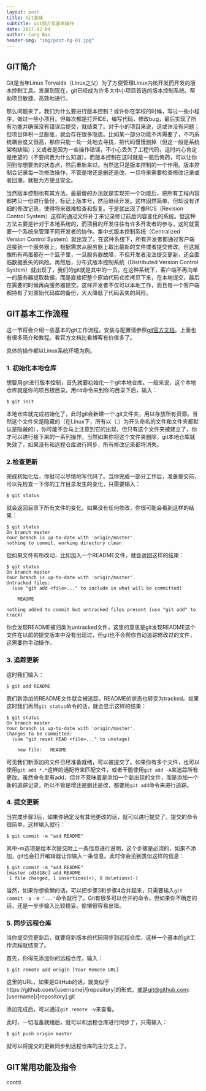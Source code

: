 ```yaml
---
layout: post
title: Git基础
subtitle: git简介及基本操作
date: 2017-02-04
author: Cong Bao
header-img: "img/post-bg-01.jpg"
---
```


## GIT简介

Git是当年Linus Torvalds（Linux之父）为了方便管理Linux内核开发而开发的版本控制工具。发展到现在，git已经成为许多大中小项目首选的版本控制系统。帮助项目敏捷、高效地进行。

那么问题来了，我们为什么要进行版本控制？或许你在学校的时候，写过一些小程序，做过一些小项目。但每次都是打开IDE，编写代码，修改bug，最后实现了所有功能并确保没有错误后提交，就结束了。对于小的项目来说，这或许没有问题；但项目体积一旦膨胀，就会存在很多隐患。比如某一部分功能不再需要了，不巧系统耦合度又很高，那你只能一处一处地去寻找，把代码慢慢删掉（但这一般是系统架构缺陷）；又或者是因为一些操作错误，不小心丢失了工程代码，这时内心肯定是绝望的（不要问我为什么知道）。而版本控制在这时就是一瓶后悔药，可以让你回到你想要去的状态点，然后重新来过。当然这只是版本控制的一个作用。版本控制会记录每一次修改操作，不管是增还是删还是改，一旦将来需要检查修改记录或者回溯，就极为方便且安全。

当然版本控制也有其方法。最最傻的办法就是实现完一个功能后，把所有工程内容都拷贝一份进行备份，标记上版本号，然后继续开发。这样固然简单，但却没有详细的修改记录，使得将来很难检查和恢复。于是就出现了像RCS（Revision  Control System）这样的通过文件补丁来记录修订前后内容变化的系统。但这种方法主要是针对于本地系统的，而项目的开发往往有许多开发者的参与，这时就需要一个系统来管理不同开发者的协作。集中式版本控制系统（Centralized Version Control System）就出现了。在这种系统下，所有开发者都通过客户端连接到一个服务器上，根据需求从服务器上取出最新的文件或者提交修改。但这就像所有鸡蛋都在一个篮子里，一旦服务器故障，不但开发者没法提交更新，还会面临数据丢失的风险。再然后，分布式版本控制系统（Distributed Version Control System）就出现了，我们的git就是其中的一员。在这种系统下，客户端不再向单一的服务器提取数据，而是直接把整个原始代码仓库拷贝下来，在本地提交，最后在需要的时候再向服务器提交。这样开发者不仅可以本地工作，而且每一个客户端都持有了对原始代码库的备份，大大降低了代码丢失的风险。

## GIT基本工作流程

这一节将会介绍一些基本的git工作流程。安装与配置请参照[git官方文档](https://git-scm.com/doc)。上面也有很多简介和教程。看官方文档比看博客有价值多了。

具体的操作都以Linux系统环境为例。

### 1. 初始化本地仓库

想要用git进行版本控制，首先就要初始化一个git本地仓库。一般来说，这个本地仓库就是你的项目根目录。用cd命令来到你的目录下后，输入：

	$ git init

本地仓库就完成初始化了。此时git会新建一个.git文件夹，用以存放所有资源。当然这个文件夹是隐藏的（在Linux下，所有以（.）为开头命名的文件和文件夹都默认是隐藏的），你可能不会马上注意到它的出现，但只有这个文件夹被建立了，你才可以进行接下来的一系列操作。当然如果你将这个文件夹删除，git本地仓库就失效了，如果没有和远程仓库进行同步，所有修改记录都将消失。

### 2.检查更新

完成初始化后，你就可以尽情地写代码了。当你完成一部分工作后，准备提交前，可以先检查一下你的工作目录发生的变化，只需要输入：

	$ git status

就会返回目录下所有文件的变化。如果没有任何修改，你很可能会看到这样的结果：

	$ git status
	On branch master
	Your branch is up-to-date with 'origin/master'.
	nothing to commit, working directory clean

但如果文件有所改动，比如加入一个README文件，就会返回这样的结果：

	$ git status
	On branch master
	Your branch is up-to-date with 'origin/master'.
	Untracked files:
	  (use "git add <file>..." to include in what will be committed)

	    README

	nothing added to commit but untracked files present (use "git add" to track)

你会发现README被归类为untracked文件，这里的意思是git发现README这个文件在以前的提交版本中没有出现过，但git也不会帮你自动追踪修改过的文件，这需要你手动操作。

### 3. 追踪更新

这时我们输入：

	$ git add README

我们新添加的README文件就会被追踪。README的状态也转变为tracked。如果这时我们再用`git status`命令的话，就会显示这样的结果：

	$ git status
	On branch master
	Your branch is up-to-date with 'origin/master'.
	Changes to be committed:
	  (use "git reset HEAD <file>..." to unstage)

	    new file:   README

可见我们新添加的文件已经准备就绪，可以被提交了。如果你有多个文件，也可以使用`git add *.*`这样的通配符来匹配文件，或者干脆使用`git add -A`来追踪所有更改。虽然命令里有add，但并不意味着是添加一个新出现的文件，而是添加一个新的追踪记录，所以不管是增还是删还是改，都要用`git add`命令来进行追踪。

### 4. 提交更新

当完成步骤3后，如果你确定没有其他更改的话，就可以进行提交了。提交的命令很简单，这样输入就行：

	$ git commit -m "add README"

其中-m选项是给本次提交附上一条信息进行说明，这个步骤是必须的，如果不添加，git也会打开编辑器让你输入一条信息。此时你会见到类似这样的信息：

	$ git commit -m "add README"
	[master cd3d18c] add README
	 1 file changed, 1 insertions(+), 0 deletions(-)

当然，如果你想偷懒的话，可以把步骤3和步骤4合并起来，只需要输入`git commit -a -m "..."`命令就行了。Git有很多可以合并的命令，但如果你不确定的话，还是一步步输入比较稳妥。偷懒很容易出错。

### 5. 同步远程仓库

当你提交完更新后，就要将新版本的代码同步到远程仓库，这样一个基本的git工作流程就结束了。

首先，你得先添加你的远程仓库，输入：

	$ git remote add origin [Your Remote URL]

这里的URL，如果是GitHub的话，就类似于https://github.com/[username]/[repository]的形式。或是git@github.com:[username]/[repository].git

添加完成后，可以通过`git remote -v`来查看。 

此时，一切准备就绪后，就可以和远程仓库进行同步了，只需输入：

	$ git push origin master

就可以将提交的更新同步到远程仓库的主分支上了。

## GIT常用功能及指令

contd.